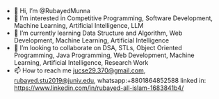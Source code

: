- 👋 Hi, I’m @RubayedMunna
- 👀 I’m interested in Competitive Programming, Software Development, Machine Learning, Artificial Intelligence, LLM
- 🌱 I’m currently learning Data Structure and Algorithm, Web Development, Machine Learning, Artificial Intelligence
- 💞️ I’m looking to collaborate on DSA, STLs, Object Oriented Programming, Java Programming, Web Development, Machine Learning, Artificial Intelligence, Research Work
- 📫 How to reach me jucse29.370@gmail.com, rubayed.stu2019@juniv.edu, whatsapp:+8801864852588 linked in: https://www.linkedin.com/in/rubayed-all-islam-1683841b4/

<!---
RubayedMunna/RubayedMunna is a ✨ special ✨ repository because its `README.md` (this file) appears on your GitHub profile.
You can click the Preview link to take a look at your changes.
--->
